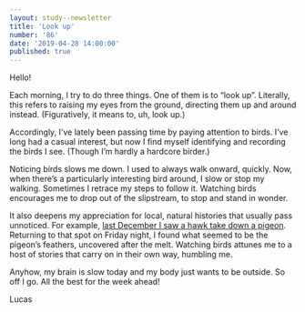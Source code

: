 ```yaml
---
layout: study--newsletter
title: 'Look up'
number: '86'
date: '2019-04-28 14:00:00'
published: true
---
```


Hello!

Each morning, I try to do three things. One of them is to “look up”. Literally, this refers to raising my eyes from the ground, directing them up and around instead. (Figuratively, it means to, uh, look up.)

Accordingly, I’ve lately been passing time by paying attention to birds. I’ve long had a casual interest, but now I find myself identifying and recording the birds I see. (Though I’m hardly a hardcore birder.)

Noticing birds slows me down. I used to always walk onward, quickly. Now, when there’s a particularly interesting bird around, I slow or stop my walking. Sometimes I retrace my steps to follow it. Watching birds encourages me to drop out of the slipstream, to stop and stand in wonder.

It also deepens my appreciation for local, natural histories that usually pass unnoticed. For example, [last December I saw a hawk take down a pigeon](https://lucascherkewski.com/study/meanwhile-the-world-goes-on/). Returning to that spot on Friday night, I found what seemed to be the pigeon’s feathers, uncovered after the melt. Watching birds attunes me to a host of stories that carry on in their own way, humbling me.

Anyhow, my brain is slow today and my body just wants to be outside. So off I go. All the best for the week ahead!

Lucas
